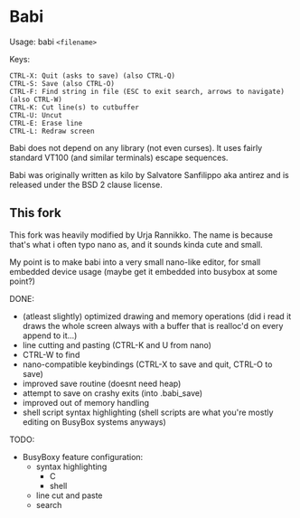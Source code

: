 Babi
===

Usage: babi `<filename>`

Keys:

    CTRL-X: Quit (asks to save) (also CTRL-Q)
    CTRL-S: Save (also CTRL-O)
    CTRL-F: Find string in file (ESC to exit search, arrows to navigate) (also CTRL-W)
    CTRL-K: Cut line(s) to cutbuffer
    CTRL-U: Uncut
    CTRL-E: Erase line
    CTRL-L: Redraw screen

Babi does not depend on any library (not even curses). It uses fairly standard
VT100 (and similar terminals) escape sequences. 

Babi was originally written as kilo by Salvatore Sanfilippo aka antirez and is released
under the BSD 2 clause license.

## This fork

This fork was heavily modified by Urja Rannikko. The name is because that's
what i often typo nano as, and it sounds kinda cute and small.

My point is to make babi into a very small nano-like editor, for small embedded
device usage (maybe get it embedded into busybox at some point?)

DONE:
- (atleast slightly) optimized drawing and memory operations
  (did i read it draws the whole screen always with a buffer that is realloc'd on every
   append to it...)
- line cutting and pasting (CTRL-K and U from nano)
- CTRL-W to find
- nano-compatible keybindings (CTRL-X to save and quit, CTRL-O to save)
- improved save routine (doesnt need heap)
- attempt to save on crashy exits (into <filename>.babi_save)
- improved out of memory handling
- shell script syntax highlighting (shell scripts are what you're mostly editing on BusyBox systems anyways)

TODO:
- BusyBoxy feature configuration:
  - syntax highlighting
    - C
    - shell
  - line cut and paste
  - search

